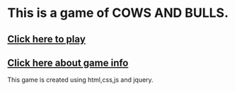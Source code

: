 # This is a game of COWS AND BULLS.

## [Click here to play](https://lovekesh9896.github.io/cows-and-bulls/index)

## [Click here about game info](https://en.wikipedia.org/wiki/Bulls_and_Cows)

This game is created using html,css,js and jquery.
